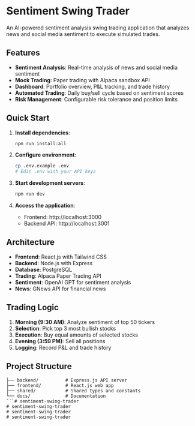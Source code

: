 # Sentiment Swing Trader

An AI-powered sentiment analysis swing trading application that analyzes news and social media sentiment to execute simulated trades.

## Features

- **Sentiment Analysis**: Real-time analysis of news and social media sentiment
- **Mock Trading**: Paper trading with Alpaca sandbox API
- **Dashboard**: Portfolio overview, P&L tracking, and trade history
- **Automated Trading**: Daily buy/sell cycle based on sentiment scores
- **Risk Management**: Configurable risk tolerance and position limits

## Quick Start

1. **Install dependencies**:
   ```bash
   npm run install:all
   ```

2. **Configure environment**:
   ```bash
   cp .env.example .env
   # Edit .env with your API keys
   ```

3. **Start development servers**:
   ```bash
   npm run dev
   ```

4. **Access the application**:
   - Frontend: http://localhost:3000
   - Backend API: http://localhost:3001

## Architecture

- **Frontend**: React.js with Tailwind CSS
- **Backend**: Node.js with Express
- **Database**: PostgreSQL
- **Trading**: Alpaca Paper Trading API
- **Sentiment**: OpenAI GPT for sentiment analysis
- **News**: GNews API for financial news

## Trading Logic

1. **Morning (9:30 AM)**: Analyze sentiment of top 50 tickers
2. **Selection**: Pick top 3 most bullish stocks
3. **Execution**: Buy equal amounts of selected stocks
4. **Evening (3:59 PM)**: Sell all positions
5. **Logging**: Record P&L and trade history

## Project Structure

```
├── backend/          # Express.js API server
├── frontend/         # React.js web app
├── shared/           # Shared types and constants
└── docs/             # Documentation
```# sentiment-swing-trader
# sentiment-swing-trader
# sentiment-swing-trader
# sentiment-swing-trader
